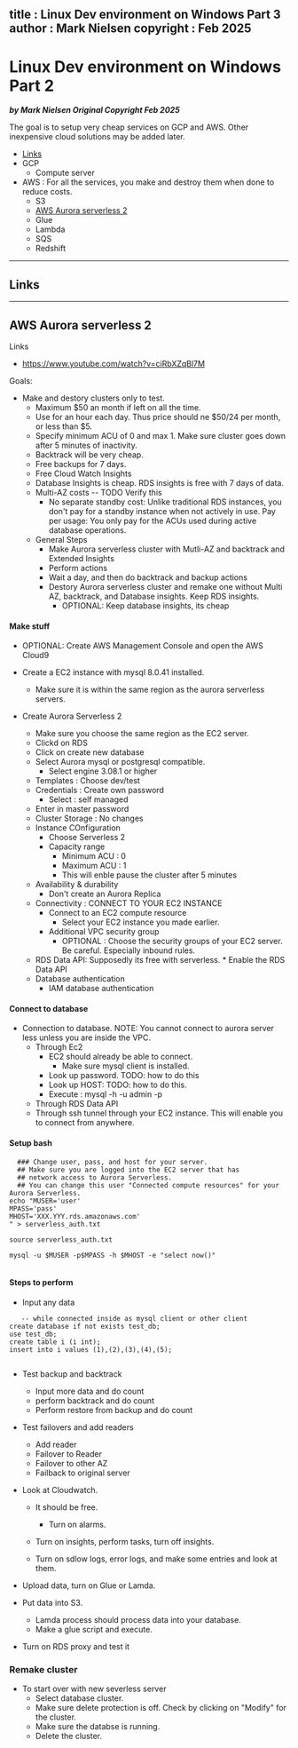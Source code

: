 
title : Linux Dev environment on Windows Part 3
author : Mark Nielsen
copyright : Feb 2025
---


Linux Dev environment on Windows Part 2
==============================

_**by Mark Nielsen
Original Copyright Feb 2025**_

The goal is to setup very cheap services on GCP and AWS. Other inexpensive cloud solutions may be added later. 

* [Links](#links)
* GCP
    * Compute server
* AWS : For all the services, you make and destroy them when done to reduce costs. 
    * S3
    * [AWS Aurora serverless 2](#s)
    * Glue
    * Lambda
    * SQS
    * Redshift 
    

* * *
<a name=links></a>Links
-----

* * *
<a name=s></a>AWS Aurora serverless 2
-----

Links
* https://www.youtube.com/watch?v=ciRbXZqBl7M

Goals:
* Make and destory clusters only to test.
    * Maximum $50 an month if left on all the time.
    * Use for an hour each day. Thus price should ne $50/24 per month, or less than $5.
    * Specify minimum ACU of 0 and max 1. Make sure cluster goes down after 5 minutes of inactivity. 
    * Backtrack will be very cheap.
    * Free backups for 7 days.
    * Free Cloud Watch Insights
    * Database Insights is cheap. RDS insights is free with 7 days of data. 
    * Multi-AZ  costs -- TODO Verify this
        *  No separate standby cost: Unlike traditional RDS instances, you don't pay for a standby instance when not actively in use.    Pay per usage: You only pay for the ACUs used during active database operations. 
    * General Steps
        * Make Aurora serverless cluster with Mutli-AZ and backtrack and Extended Insights
        * Perform actions
        * Wait a day, and then do backtrack and backup actions
        * Destory Aurora serverless cluster and remake one without Multi AZ, backtrack, and Database insights. Keep RDS insights. 
            * OPTIONAL: Keep database insights, its cheap


#### Make stuff
	    
* OPTIONAL: Create AWS Management Console and open the AWS Cloud9

* Create a EC2 instance with mysql 8.0.41 installed.
    * Make sure it is within the same region as the aurora serverless servers. 

* Create Aurora Serverless 2
    * Make sure you choose the same region as the EC2 server. 
    * Clickd on RDS
    * Click on create new database
    * Select Aurora mysql or postgresql compatible.
        * Select engine 3.08.1 or higher
    * Templates : Choose dev/test
    * Credentials : Create own password
        * Select : self managed
	* Enter in master password
    * Cluster Storage : No changes
    * Instance COnfiguration
       * Choose Serverless 2
       * Capacity range
           * Minimum ACU : 0
           * Maximum ACU : 1
           * This will enble pause the cluster after 5 minutes
    * Availability & durability
        * Don't create an Aurora Replica
    * Connectivity : CONNECT TO YOUR EC2 INSTANCE
        * Connect to an EC2 compute resource
             * Select your EC2 instance you made earlier.
        * Additional VPC security group
            * OPTIONAL : Choose the security groups of your EC2 server. Be careful. Especially inbound rules.
	* RDS Data API: Supposedly its free with serverless. 
            * Enable the RDS Data API
    * Database authentication
        * IAM database authentication	    

#### Connect to database

* Connection to database. NOTE: You cannot connect to aurora server less unless you are inside the VPC. 
    * Through Ec2
       * EC2 should already be able to connect.
           * Make sure mysql client is installed.
	   * Look up password. TODO: how to do this
	   * Look up HOST: TODO: how to do this. 
	   * Execute : mysql -h <HOST> -u admin -p<PASS>
    * Through RDS Data API
    * Through ssh tunnel through your EC2 instance. This will enable you to connect from anywhere.

#### Setup bash
```
  ### Change user, pass, and host for your server.
  ## Make sure you are logged into the EC2 server that has
  ## network access to Aurora Serverless.
  ## You can change this user "Connected compute resources" for your Aurora Serverless. 
echo "MUSER='user'
MPASS='pass'
MHOST='XXX.YYY.rds.amazonaws.com'
" > serverless_auth.txt

source serverless_auth.txt

mysql -u $MUSER -p$MPASS -h $MHOST -e "select now()"


```

#### Steps to perform

* Input any data
```
   -- while connected inside as mysql client or other client
create database if not exists test_db;
use test_db;
create table i (i int);
insert into i values (1),(2),(3),(4),(5);


```
* Test backup and backtrack
    * Input more data and do count
    *  perform backtrack and do count
    * Perform restore from backup and do count

* Test failovers and add readers
    * Add reader
    * Failover to Reader
    * Failover to other AZ
    * Failback to original server

* Look at Cloudwatch.
    * It should be free.
        * Turn on alarms.
	* Turn on insights, perform tasks, turn off insights.

    * Turn on sdlow logs, error logs, and make some entries and look at them. 
* Upload data, turn on Glue or Lamda.
* Put data into S3.
    * Lamda process should process data into your database.
    * Make a glue script and execute.
* Turn on RDS proxy and test it

### Remake cluster

* To start over with new severless server
     * Select database cluster.
     * Make sure delete protection is off. Check by clicking on "Modify" for the cluster.
     * Make sure the databse is running.
     * Delete the cluster.
    